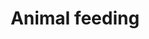 ---
title: Animal feeding
longTitle: 'Animal feeding'
tags:
- gccommon
usedFor:
- "[[Animal nutrition]]"
---